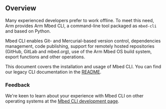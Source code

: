 <h2 id="mbed-cli">Overview</h2>

Many experienced developers prefer to work offline. To meet this need, Arm provides Arm Mbed CLI, a command-line tool packaged as `mbed-cli` and based on Python.

Mbed CLI enables Git- and Mercurial-based version control, dependencies management, code publishing, support for remotely hosted repositories (GitHub, GitLab and mbed.org), use of the Arm Mbed OS build system, export functions and other operations.

This document covers the installation and usage of Mbed CLI. You can find our legacy CLI documentation in the [README](https://github.com/ARMmbed/mbed-cli/blob/master/README.md).

### Feedback

We're keen to learn about your experience with Mbed CLI on other operating systems at the [Mbed CLI development page](https://github.com/ARMmbed/mbed-cli).
